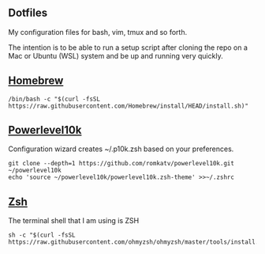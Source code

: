 ## Dotfiles
My configuration files for bash, vim, tmux and so forth.

The intention is to be able to run a setup script after cloning the repo on a Mac or Ubuntu (WSL) system and be up and running very quickly.

## [Homebrew](https://brew.sh/)
```
/bin/bash -c "$(curl -fsSL https://raw.githubusercontent.com/Homebrew/install/HEAD/install.sh)"
```

## [Powerlevel10k](https://github.com/romkatv/powerlevel10k)
Configuration wizard creates ~/.p10k.zsh based on your preferences. 
```
git clone --depth=1 https://github.com/romkatv/powerlevel10k.git ~/powerlevel10k
echo 'source ~/powerlevel10k/powerlevel10k.zsh-theme' >>~/.zshrc
```

## [Zsh](https://github.com/ohmyzsh/ohmyzsh)
The terminal shell that I am using is ZSH
```
sh -c "$(curl -fsSL https://raw.githubusercontent.com/ohmyzsh/ohmyzsh/master/tools/install.sh)"
```
